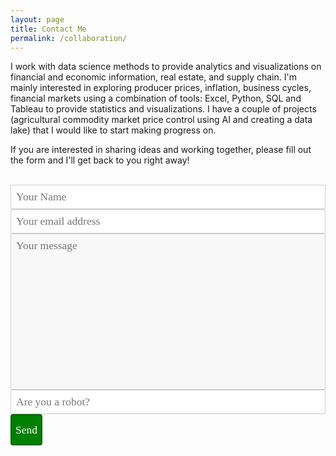 ```yaml
---
layout: page
title: Contact Me
permalink: /collaboration/
---
```

<html lang="en">
</html>

  I work with data science methods to provide analytics and visualizations on financial and economic information,
  real estate, and supply chain. I'm mainly interested in exploring producer prices, inflation, business cycles, financial
  markets using a combination of tools: Excel, Python, SQL and Tableau to provide statistics and visualizations.
  I have a couple of projects (agricultural commodity market price control using AI and creating a data lake) that I would
  like to start making progress on.
  <br />

If you are interested in sharing ideas and working together, please fill out the form and I'll get back to you right away!
<br />

<html>
  <head>
    <style> 
      textarea {
      width: 50%;
      height: 90px;
      padding: 6px 12px;
      box-sizing: border-box;
      border: 1px solid #ccc;
      border-radius: 1px;
      background-color: #f8f8f8;
      font-size: 12px;
      resize: none;
      }
    </style>
  </head>
</html>
<br />

<script type="text/javascript">var submitted=false;</script>
<iframe name="hidden_iframe" id="hidden_iframe" style="display:none;" 
onload="if(submitted) {window.location='https://luisfroch.github.io' ;}"></iframe>
<form method="POST" action="https://docs.google.com/forms/d/e/1FAIpQLScwvX_F7xEhD3hq3rT9qF_B0_E8LAsREGq7IQ44h0mbFW7hkw/formResponse" class="cform" target="hidden_iframe" onsubmit="submitted=true;">
  <input type="text" name="entry.2005620554" placeholder="Your Name">
  <input type="email" name="entry.1045781291" placeholder="Your email address">
  <textarea name="entry.839337160" placeholder="Your message"></textarea>
  <input type="hidden" name="_subject" value="request" />
  <input type="text" name="_gotcha" style="display:none" />
  <input type="text" name="entry.456892121" placeholder="Are you a robot?"><br />
  <button type="submit">Send</button>
</form>

<html>
  <head>
    <style>
      div.elem-group {
      margin: 40px 0;
      }
      label {
      display: block;
      font-family: 'Aleo';
      padding-bottom: 4px;
      font-size: 1.25em;
      }
      input, select, textarea {
      border-radius: 2px;
      border: 1px solid #ccc;
      box-sizing: border-box;
      font-size: 1.25em;
      font-family: 'Aleo';
      width: 100%;
      padding: 8px;
      }
      textarea {
      height: 250px;
      }
      button {
      height: 50px;
      background: green;
      color: white;
      border: 2px solid darkgreen;
      font-size: 1.25em;
      font-family: 'Aleo';
      border-radius: 4px;
      cursor: pointer;
      }
      button:hover {
      border: 2px solid black;
      } #  <form action="https://docs.google.com/forms/d/e/1FAIpQLScwvX_F7xEhD3hq3rT9qF_B0_E8LAsREGq7IQ44h0mbFW7hkw/formResponse" target="_self" method="POST" id="mG61Hd">
      </style>
      </head>
    </html>
